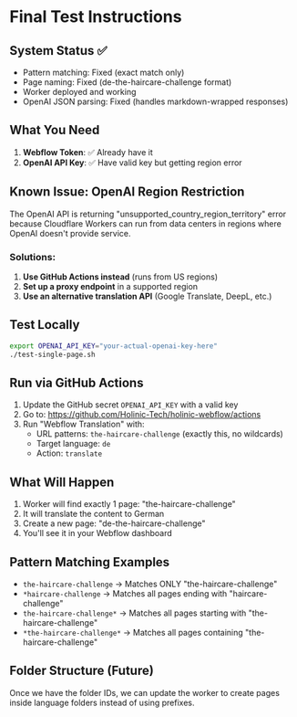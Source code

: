 # Final Test Instructions

## System Status ✅
- Pattern matching: Fixed (exact match only)
- Page naming: Fixed (de-the-haircare-challenge format)
- Worker deployed and working
- OpenAI JSON parsing: Fixed (handles markdown-wrapped responses)

## What You Need
1. **Webflow Token**: ✅ Already have it
2. **OpenAI API Key**: ✅ Have valid key but getting region error

## Known Issue: OpenAI Region Restriction
The OpenAI API is returning "unsupported_country_region_territory" error because Cloudflare Workers can run from data centers in regions where OpenAI doesn't provide service.

### Solutions:
1. **Use GitHub Actions instead** (runs from US regions)
2. **Set up a proxy endpoint** in a supported region
3. **Use an alternative translation API** (Google Translate, DeepL, etc.)

## Test Locally
```bash
export OPENAI_API_KEY="your-actual-openai-key-here"
./test-single-page.sh
```

## Run via GitHub Actions
1. Update the GitHub secret `OPENAI_API_KEY` with a valid key
2. Go to: https://github.com/Holinic-Tech/holinic-webflow/actions
3. Run "Webflow Translation" with:
   - URL patterns: `the-haircare-challenge` (exactly this, no wildcards)
   - Target language: `de`
   - Action: `translate`

## What Will Happen
1. Worker will find exactly 1 page: "the-haircare-challenge"
2. It will translate the content to German
3. Create a new page: "de-the-haircare-challenge"
4. You'll see it in your Webflow dashboard

## Pattern Matching Examples
- `the-haircare-challenge` → Matches ONLY "the-haircare-challenge"
- `*haircare-challenge` → Matches all pages ending with "haircare-challenge"
- `the-haircare-challenge*` → Matches all pages starting with "the-haircare-challenge"
- `*the-haircare-challenge*` → Matches all pages containing "the-haircare-challenge"

## Folder Structure (Future)
Once we have the folder IDs, we can update the worker to create pages inside language folders instead of using prefixes.
